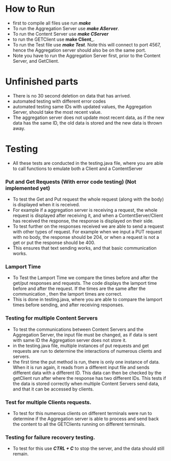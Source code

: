 # How to Run
* first to compile all files use run ___make___
* To run the Aggregation Server use ___make AServer___. 
* To run the Content Server use ___make CServer___ 
* to run the GETClient use __make Client___.
* To run the Test file use ___make Test___. Note this will connect to port 4567, hence the Aggregation server should also be on the same port.
* Note you have to run the Aggregation Server first, prior to the Content Server, and GetClient.

# Unfinished parts
* There is no 30 second deletion on data that has arrived.
* automated testing with different error codes
* automated testing same IDs with updated values, the Aggregation Server, should take the most recent value.
* The aggregation server does not update most recent data, as if the new data has the same ID, the old data is stored and the new data is thrown away.

# Testing 
* All these tests are conducted in the testing.java file, where you are able to call functions to emulate both a Client and a ContentServer

### Put and Get Requests (With error code testing)  (Not implemented yet)
* To test the Get and Put request the whole request (along with the body) is displayed when it is received.
* For example if a aggregation server is receiving a request, the whole request is displayed after receiving it, 
and when a ContentServer/Client has received the response, the response is displayed on their side.
* To test further on the responses received we are able to send a request with other types of request. 
For example when we input a PUT request with no body, the response should be 204, or when a request is not a get or put
the response should be 400.
* This ensures that text sending works, and that basic communication works.

### Lamport Time
* To Test the Lamport Time we compare the times before and after the get/put responses and requests. 
The code displays the lamport time before and after the request. 
If the times are the same after the communication , then the lamport times are correct.
* This is done in testing.java, where you are able to compare the lamport times before sending, and after receiving responses.
    
### Testing for multiple Content Servers
* To test the communications between Content Servers and the Aggregation Server, the input file must be changed, as if data is sent with same ID the Aggregation server does not store it.
* in the testing.java file, multiple instances of put requests and get requests are run to determine the interactions of numerous clients and servers.
* the first time the put method is run, there is only one instance of data. When it is run again, it reads from a different input file and sends different data with a different ID. 
This data can then be checked by the getClient run after where the response has two different IDs. This tests if the data is stored correctly when multiple Content Servers send data, and that it can be accessed by clients.
### Test for multiple Clients requests.
* To test for this numerous clients on different terminals were run to determine if the Aggregation server is able to process and send back the content to all the GETClients running on different terminals.

### Testing for failure recovery testing.
* To test for this use ___CTRL + C___ to stop the server, and the data should still remain. 

